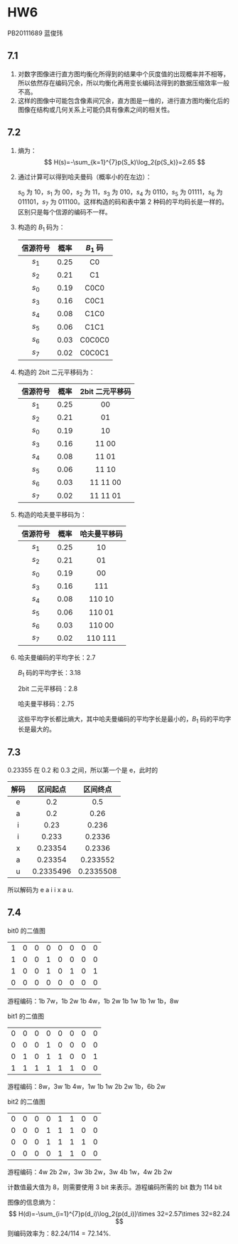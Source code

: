 # HW6

PB20111689 蓝俊玮

## 7.1

1. 对数字图像进行直方图均衡化所得到的结果中个灰度值的出现概率并不相等，所以依然存在编码冗余，所以均衡化再用变长编码法得到的数据压缩效率一般不高。
2. 这样的图像中可能包含像素间冗余，直方图是一维的，进行直方图均衡化后的图像在结构或几何关系上可能仍具有像素之间的相关性。

## 7.2

1. 熵为：
   $$
   H(s)=-\sum_{k=1}^{7}p(S_k)\log_2{p(S_k)}=2.65
   $$

2. 通过计算可以得到哈夫曼码（概率小的在左边）：

   $s_0$ 为 $10$，$s_1$ 为 $00$，$s_2$ 为 $11$，$s_3$ 为 $010$，$s_4$ 为 $0110$，$s_5$ 为 $01111$，$s_6$ 为 $011101$，$s_7$ 为 $011100$。这样构造的码和表中第 2 种码的平均码长是一样的。区别只是每个信源的编码不一样。

3. 构造的 $B_1$ 码为：

   | 信源符号 | 概率 | $B_1$ 码 |
   | :------: | :--: | :------: |
   |  $s_1$   | 0.25 |    C0    |
   |  $s_2$   | 0.21 |    C1    |
   |  $s_0$   | 0.19 |   C0C0   |
   |  $s_3$   | 0.16 |   C0C1   |
   |  $s_4$   | 0.08 |   C1C0   |
   |  $s_5$   | 0.06 |   C1C1   |
   |  $s_6$   | 0.03 |  C0C0C0  |
   |  $s_7$   | 0.02 |  C0C0C1  |

4. 构造的 2bit 二元平移码为：

   | 信源符号 | 概率 | 2bit 二元平移码 |
   | :------: | :--: | :-------------: |
   |  $s_1$   | 0.25 |       00        |
   |  $s_2$   | 0.21 |       01        |
   |  $s_0$   | 0.19 |       10        |
   |  $s_3$   | 0.16 |      11 00      |
   |  $s_4$   | 0.08 |      11 01      |
   |  $s_5$   | 0.06 |      11 10      |
   |  $s_6$   | 0.03 |    11 11 00     |
   |  $s_7$   | 0.02 |    11 11 01     |

5. 构造的哈夫曼平移码为：

   | 信源符号 | 概率 | 哈夫曼平移码 |
   | :------: | :--: | :----------: |
   |  $s_1$   | 0.25 |      10      |
   |  $s_2$   | 0.21 |      01      |
   |  $s_0$   | 0.19 |      00      |
   |  $s_3$   | 0.16 |     111      |
   |  $s_4$   | 0.08 |    110 10    |
   |  $s_5$   | 0.06 |    110 01    |
   |  $s_6$   | 0.03 |    110 00    |
   |  $s_7$   | 0.02 |   110 111    |

6. 哈夫曼编码的平均字长：2.7

   $B_1$ 码的平均字长：3.18

   2bit 二元平移码：2.8

   哈夫曼平移码：2.75

   这些平均字长都比熵大，其中哈夫曼编码的平均字长是最小的，$B_1$ 码的平均字长是最大的。

## 7.3

0.23355 在 0.2 和 0.3 之间，所以第一个是 e，此时的

| 解码 | 区间起点  | 区间终点  |
| :--: | :-------: | :-------: |
|  e   |    0.2    |    0.5    |
|  a   |    0.2    |   0.26    |
|  i   |   0.23    |   0.236   |
|  i   |   0.233   |  0.2336   |
|  x   |  0.23354  |  0.2336   |
|  a   |  0.23354  | 0.233552  |
|  u   | 0.2335496 | 0.2335508 |

所以解码为 e a i i x a u.

## 7.4

bit0 的二值图

|      |      |      |      |      |      |      |      |
| :--: | :--: | :--: | :--: | :--: | :--: | :--: | :--: |
|  1   |  0   |  0   |  0   |  0   |  0   |  0   |  0   |
|  1   |  0   |  0   |  1   |  0   |  0   |  0   |  0   |
|  1   |  0   |  0   |  1   |  0   |  1   |  0   |  1   |
|  0   |  0   |  0   |  0   |  0   |  0   |  0   |  0   |

游程编码：1b 7w，1b 2w 1b 4w，1b 2w 1b 1w 1b 1w 1b，8w

bit1 的二值图

|      |      |      |      |      |      |      |      |
| :--: | :--: | :--: | :--: | :--: | :--: | :--: | :--: |
|  0   |  0   |  0   |  0   |  0   |  0   |  0   |  0   |
|  0   |  0   |  0   |  1   |  0   |  0   |  0   |  0   |
|  0   |  1   |  0   |  1   |  1   |  0   |  0   |  1   |
|  1   |  1   |  1   |  1   |  1   |  1   |  0   |  0   |

游程编码：8w，3w 1b 4w，1w 1b 1w 2b 2w 1b，6b 2w

bit2 的二值图

|      |      |      |      |      |      |      |      |
| :--: | :--: | :--: | :--: | :--: | :--: | :--: | :--: |
|  0   |  0   |  0   |  0   |  1   |  1   |  0   |  0   |
|  0   |  0   |  0   |  1   |  1   |  1   |  0   |  0   |
|  0   |  0   |  0   |  1   |  1   |  1   |  1   |  0   |
|  0   |  0   |  0   |  0   |  1   |  1   |  0   |  0   |

游程编码：4w 2b 2w，3w 3b 2w，3w 4b 1w，4w 2b 2w

计数值最大值为 8，则需要使用 3 bit 来表示。游程编码所需的 bit 数为 114 bit

图像的信息熵为：
$$
H(d)=-\sum_{i=1}^{7}p(d_i)\log_2{p(d_i)}\times 32=2.57\times 32=82.24
$$
则编码效率为：$82.24/114=72.14\%$.

